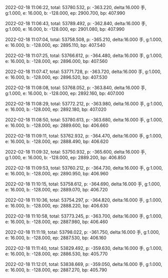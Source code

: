 2022-02-18 11:06:22, total: 53780.532, p: -363.220, delta:16.000 手, g:1.000, e: 16.000, b: -128.000, ep: 2900.700, bp: 407.990

2022-02-18 11:06:43, total: 53789.492, p: -362.840, delta:16.000 手, g:1.000, e: 16.000, b: -128.000, ep: 2901.080, bp: 407.990

2022-02-18 11:07:04, total: 53758.508, p: -365.210, delta:16.000 手, g:1.000, e: 16.000, b: -128.000, ep: 2895.110, bp: 407.540

2022-02-18 11:07:25, total: 53766.612, p: -364.480, delta:16.000 手, g:1.000, e: 16.000, b: -128.000, ep: 2896.000, bp: 407.560

2022-02-18 11:07:47, total: 53771.728, p: -363.720, delta:16.000 手, g:1.000, e: 16.000, b: -128.000, ep: 2896.520, bp: 407.530

2022-02-18 11:08:08, total: 53768.052, p: -363.840, delta:16.000 手, g:1.000, e: 16.000, b: -128.000, ep: 2892.160, bp: 407.000

2022-02-18 11:08:29, total: 53772.212, p: -363.980, delta:16.000 手, g:1.000, e: 16.000, b: -128.000, ep: 2892.180, bp: 407.020

2022-02-18 11:08:50, total: 53780.613, p: -363.680, delta:16.000 手, g:1.000, e: 16.000, b: -128.000, ep: 2889.600, bp: 406.660

2022-02-18 11:09:11, total: 53762.932, p: -364.470, delta:16.000 手, g:1.000, e: 16.000, b: -128.000, ep: 2888.490, bp: 406.620

2022-02-18 11:09:32, total: 53750.932, p: -365.600, delta:16.000 手, g:1.000, e: 16.000, b: -128.000, ep: 2889.200, bp: 406.850

2022-02-18 11:09:53, total: 53760.212, p: -364.730, delta:16.000 手, g:1.000, e: 16.000, b: -128.000, ep: 2890.950, bp: 406.960

2022-02-18 11:10:15, total: 53758.612, p: -364.690, delta:16.000 手, g:1.000, e: 16.000, b: -128.000, ep: 2889.070, bp: 406.720

2022-02-18 11:10:36, total: 53754.297, p: -364.820, delta:16.000 手, g:1.000, e: 16.000, b: -128.000, ep: 2888.220, bp: 406.630

2022-02-18 11:10:58, total: 53773.245, p: -363.700, delta:16.000 手, g:1.000, e: 16.000, b: -128.000, ep: 2887.980, bp: 406.460

2022-02-18 11:11:19, total: 53798.022, p: -361.750, delta:16.000 手, g:1.000, e: 16.000, b: -128.000, ep: 2887.530, bp: 406.160

2022-02-18 11:11:40, total: 53829.492, p: -359.630, delta:16.000 手, g:1.000, e: 16.000, b: -128.000, ep: 2886.530, bp: 405.770

2022-02-18 11:12:01, total: 53838.669, p: -359.050, delta:16.000 手, g:1.000, e: 16.000, b: -128.000, ep: 2887.270, bp: 405.790